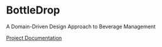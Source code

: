 # BottleDrop
A Domain-Driven Design Approach to Beverage Management

[Project Documentation](https://github.com/CodingF0X/BottleDrop/wiki/BottleDrop-%E2%80%90-Project-Documentation)
